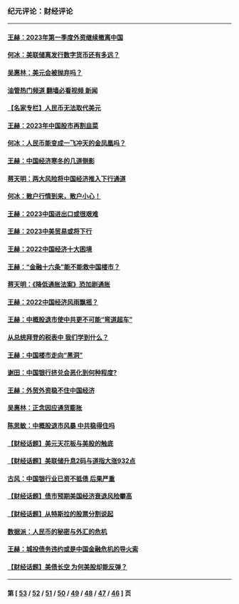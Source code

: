 ### 纪元评论：财经评论
---
#### [王赫：2023年第一季度外资继续撤离中国](../../pages/nsc1026/n13988870.md?06300330) 
#### [何冰：美联储离发行数字货币还有多远？](../../pages/nsc1026/n13986109.md?06300330) 
#### [吴惠林：美元会被抛弃吗？](../../pages/nsc1026/n13984087.md?06300330) 
#### [油管热门频道 翻墙必看视频 新闻](ok?06300330)
#### [【名家专栏】人民币无法取代美元](../../pages/nsc1026/n13974270.md?06300330) 
#### [王赫：2023年中国股市再割韭菜](../../pages/nsc1026/n13965334.md?06300330) 
#### [何冰：人民币能变成一飞冲天的金凤凰吗？](../../pages/nsc1026/n13964999.md?06300330) 
#### [王赫：中国经济寒冬的几道侧影](../../pages/nsc1026/n13932953.md?06300330) 
#### [蒋天明：两大风险将中国经济推入下行通道](../../pages/nsc1026/n13929820.md?06300330) 
#### [何冰：散户行情到来，散户小心！](../../pages/nsc1026/n13928308.md?06300330) 
#### [王赫：2023中国进出口或很艰难](../../pages/nsc1026/n13911515.md?06300330) 
#### [王赫：2023中美贸易或将下行](../../pages/nsc1026/n13899005.md?06300330) 
#### [王赫：2022中国经济十大困境](../../pages/nsc1026/n13883766.md?06300330) 
#### [王赫：“金融十六条”能不能救中国楼市？](../../pages/nsc1026/n13868431.md?06300330) 
#### [蒋天明：《降低通胀法案》恐加剧通胀](../../pages/nsc1026/n13806996.md?06300330) 
#### [王赫：2022中国经济风雨飘摇？](../../pages/nsc1026/n13803207.md?06300330) 
#### [王赫：中概股退市使中共更不可能“弯道超车”](../../pages/nsc1026/n13802858.md?06300330) 
#### [从总统拜登的税表中 我们学到什么？](../../pages/nsc1026/n13773081.md?06300330) 
#### [王赫：中国楼市走向“黑洞”](../../pages/nsc1026/n13770647.md?06300330) 
#### [谢田：中国银行挤兑会恶化到何种程度?](../../pages/nsc1026/n13766965.md?06300330) 
#### [王赫：外贸外资稳不住中国经济](../../pages/nsc1026/n13753933.md?06300330) 
#### [吴惠林：正念因应通货膨胀](../../pages/nsc1026/n13750350.md?06300330) 
#### [陈思敏：中概股退市风暴 中共稳得住吗](../../pages/nsc1026/n13738978.md?06300330) 
#### [【财经话题】美元天花板与美股的触底](../../pages/nsc1026/n13736495.md?06300330) 
#### [【财经话题】美联储升息2码与道指大涨932点](../../pages/nsc1026/n13727377.md?06300330) 
#### [古风：中国银行业已资不抵债 后果严重](../../pages/nsc1026/n13726111.md?06300330) 
#### [【财经话题】债市预期美国经济衰退风险攀高](../../pages/nsc1026/n13698043.md?06300330) 
#### [【财经话题】从特斯拉的股票分割说起](../../pages/nsc1026/n13679733.md?06300330) 
#### [数据派：人民币的秘密与外汇的危机](../../pages/nsc1026/n13667092.md?06300330) 
#### [王赫：城投债务违约或是中国金融危机的导火索](../../pages/nsc1026/n13665322.md?06300330) 
#### [【财经话题】美债长空 为何美股却能反弹？](../../pages/nsc1026/n13665895.md?06300330) 

---
#### 第 [ [53](./53.md?06300330) / [52](./52.md?06300330) / [51](./51.md?06300330) / [50](./50.md?06300330) / [49](./49.md?06300330) / [48](./48.md?06300330) / [47](./47.md?06300330) / [46](./46.md?06300330) ] 页

